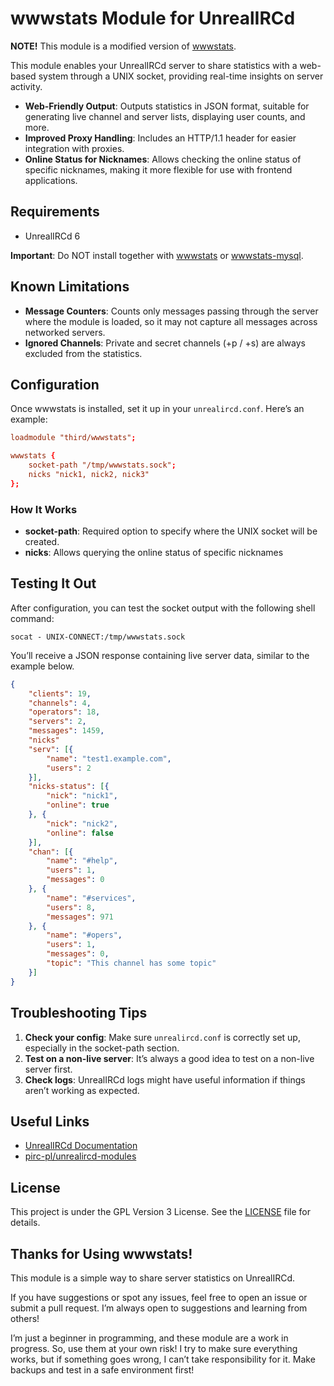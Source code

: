 # wwwstats Module for UnrealIRCd

**NOTE!** This module is a modified version of [wwwstats](https://github.com/pirc-pl/unrealircd-modules/blob/master/unreal6/wwwstats.c).

This module enables your UnrealIRCd server to share statistics with a web-based system through a UNIX socket, providing real-time insights on server activity.

- **Web-Friendly Output**: Outputs statistics in JSON format, suitable for generating live channel and server lists, displaying user counts, and more.
- **Improved Proxy Handling**: Includes an HTTP/1.1 header for easier integration with proxies.
- **Online Status for Nicknames**: Allows checking the online status of specific nicknames, making it more flexible for use with frontend applications.

## Requirements

- UnrealIRCd 6

**Important**: Do NOT install together with [wwwstats](https://github.com/pirc-pl/unrealircd-modules/blob/master/unreal6/wwwstats.c) or [wwwstats-mysql](https://github.com/pirc-pl/unrealircd-modules/blob/master/unreal6/wwwstats-mysql.c).

## Known Limitations

- **Message Counters**: Counts only messages passing through the server where the module is loaded, so it may not capture all messages across networked servers.
- **Ignored Channels**: Private and secret channels (+p / +s) are always excluded from the statistics.

## Configuration

Once wwwstats is installed, set it up in your `unrealircd.conf`. Here’s an example:

```conf
loadmodule "third/wwwstats";

wwwstats {
    socket-path "/tmp/wwwstats.sock";
    nicks "nick1, nick2, nick3"
};
```

### How It Works

- **socket-path**: Required option to specify where the UNIX socket will be created.
- **nicks**: Allows querying the online status of specific nicknames

## Testing It Out

After configuration, you can test the socket output with the following shell command:
```
socat - UNIX-CONNECT:/tmp/wwwstats.sock
```
You’ll receive a JSON response containing live server data, similar to the example below.
```json
{
    "clients": 19,
    "channels": 4,
    "operators": 18,
    "servers": 2,
    "messages": 1459,
    "nicks"
    "serv": [{
        "name": "test1.example.com",
        "users": 2
    }],
    "nicks-status": [{
        "nick": "nick1",
        "online": true
    }, {
        "nick": "nick2",
        "online": false
    }],  
    "chan": [{
        "name": "#help",
        "users": 1,
        "messages": 0
    }, {
        "name": "#services",
        "users": 8,
        "messages": 971
    }, {
        "name": "#opers",
        "users": 1,
        "messages": 0,
        "topic": "This channel has some topic"
    }]
}
```

## Troubleshooting Tips

1. **Check your config**: Make sure `unrealircd.conf` is correctly set up, especially in the socket-path section.
2. **Test on a non-live server**: It’s always a good idea to test on a non-live server first.
3. **Check logs**: UnrealIRCd logs might have useful information if things aren’t working as expected.

## Useful Links

- [UnrealIRCd Documentation](https://www.unrealircd.org/docs/)
- [pirc-pl/unrealircd-modules](https://github.com/pirc-pl/unrealircd-modules/blob/master/README.md)

## License

This project is under the GPL Version 3 License. See the [LICENSE](LICENSE) file for details.

## Thanks for Using wwwstats!

This module is a simple way to share server statistics on UnrealIRCd.

If you have suggestions or spot any issues, feel free to open an issue or submit a pull request. I’m always open to suggestions and learning from others!

I’m just a beginner in programming, and these module are a work in progress. So, use them at your own risk! I try to make sure everything works, but if something goes wrong, I can’t take responsibility for it. Make backups and test in a safe environment first!
